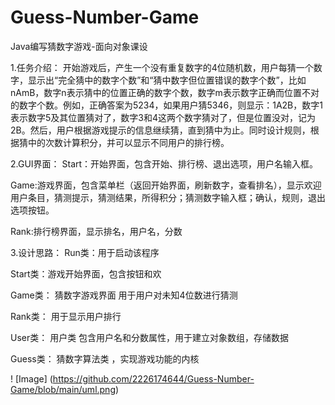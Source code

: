 # Guess-Number-Game
Java编写猜数字游戏-面向对象课设

1.任务介绍：
开始游戏后，产生一个没有重复数字的4位随机数，用户每猜一个数字，显示出“完全猜中的数字个数”和“猜中数字但位置错误的数字个数”，比如nAmB，数字n表示猜中的位置正确的数字个数，数字m表示数字正确而位置不对的数字个数。例如，正确答案为5234，如果用户猜5346，则显示：1A2B，数字1表示数字5及其位置猜对了，数字3和4这两个数字猜对了，但是位置没对，记为2B。然后，用户根据游戏提示的信息继续猜，直到猜中为止。同时设计规则，根据猜中的次数计算积分，并可以显示不同用户的排行榜。

2.GUI界面：
Start：开始界面，包含开始、排行榜、退出选项，用户名输入框。

Game:游戏界面，包含菜单栏（返回开始界面，刷新数字，查看排名），显示欢迎用户条目，猜测提示，猜测结果，所得积分；猜测数字输入框；确认，规则，退出选项按钮。

Rank:排行榜界面，显示排名，用户名，分数

3.设计思路：
Run类：用于启动该程序

Start类：游戏开始界面，包含按钮和欢

Game类： 猜数字游戏界面 用于用户对未知4位数进行猜测

Rank类： 用于显示用户排行

User类： 用户类 包含用户名和分数属性，用于建立对象数组，存储数据

Guess类： 猜数字算法类 ，实现游戏功能的内核

! [Image] (https://github.com/2226174644/Guess-Number-Game/blob/main/uml.png)
